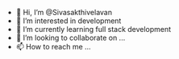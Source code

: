 - 👋 Hi, I’m @Sivasakthivelavan
- 👀 I’m interested in development 
- 🌱 I’m currently learning full stack development 
- 💞️ I’m looking to collaborate on ...
- 📫 How to reach me ...

<!---
Sivasakthivelavan/Sivasakthivelavan is a ✨ special ✨ repository because its `README.md` (this file) appears on your GitHub profile.
You can click the Preview link to take a look at your changes.
--->
